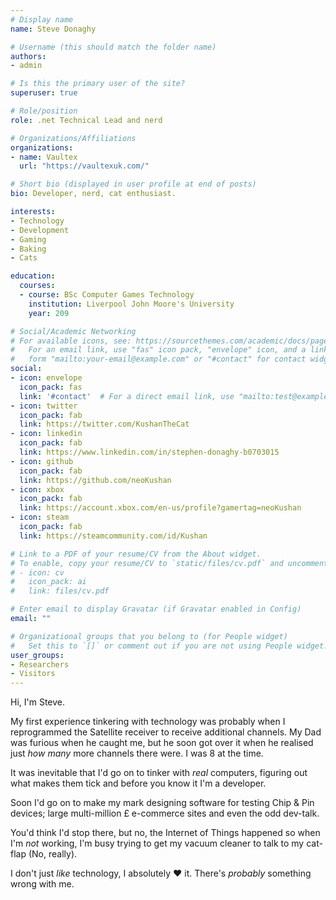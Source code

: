 ```yaml
---
# Display name
name: Steve Donaghy

# Username (this should match the folder name)
authors:
- admin

# Is this the primary user of the site?
superuser: true

# Role/position
role: .net Technical Lead and nerd

# Organizations/Affiliations
organizations:
- name: Vaultex
  url: "https://vaultexuk.com/"

# Short bio (displayed in user profile at end of posts)
bio: Developer, nerd, cat enthusiast.

interests:
- Technology
- Development
- Gaming
- Baking
- Cats

education:
  courses:
  - course: BSc Computer Games Technology
    institution: Liverpool John Moore's University
    year: 209

# Social/Academic Networking
# For available icons, see: https://sourcethemes.com/academic/docs/page-builder/#icons
#   For an email link, use "fas" icon pack, "envelope" icon, and a link in the
#   form "mailto:your-email@example.com" or "#contact" for contact widget.
social:
- icon: envelope
  icon_pack: fas
  link: '#contact'  # For a direct email link, use "mailto:test@example.org".
- icon: twitter
  icon_pack: fab
  link: https://twitter.com/KushanTheCat
- icon: linkedin
  icon_pack: fab
  link: https://www.linkedin.com/in/stephen-donaghy-b0703015
- icon: github
  icon_pack: fab
  link: https://github.com/neoKushan
- icon: xbox
  icon_pack: fab
  link: https://account.xbox.com/en-us/profile?gamertag=neoKushan
- icon: steam
  icon_pack: fab
  link: https://steamcommunity.com/id/Kushan

# Link to a PDF of your resume/CV from the About widget.
# To enable, copy your resume/CV to `static/files/cv.pdf` and uncomment the lines below.
# - icon: cv
#   icon_pack: ai
#   link: files/cv.pdf

# Enter email to display Gravatar (if Gravatar enabled in Config)
email: ""

# Organizational groups that you belong to (for People widget)
#   Set this to `[]` or comment out if you are not using People widget.
user_groups:
- Researchers
- Visitors
---
```


Hi, I'm Steve.

My first experience tinkering with technology was probably when I reprogrammed the Satellite receiver to receive additional channels. My Dad was furious when he caught me, but he soon got over it when he realised just _how many_ more channels there were. I was 8 at the time.

It was inevitable that I'd go on to tinker with _real_ computers, figuring out what makes them tick and before you know it I'm a developer. 

Soon I'd go on to make my mark designing software for testing Chip & Pin devices; large multi-million £ e-commerce sites and even the odd dev-talk.

You'd think I'd stop there, but no, the Internet of Things happened so when I'm _not_ working, I'm busy trying to get my vacuum cleaner to talk to my cat-flap (No, really).

I don't just _like_ technology, I absolutely ❤ it. There's _probably_ something wrong with me.
